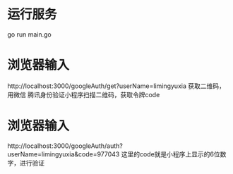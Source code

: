 # 运行服务
go run main.go

# 浏览器输入
http://localhost:3000/googleAuth/get?userName=limingyuxia
获取二维码，用微信 腾讯身份验证小程序扫描二维码，获取令牌code

# 浏览器输入
http://localhost:3000/googleAuth/auth?userName=limingyuxia&code=977043
这里的code就是小程序上显示的6位数字，进行验证